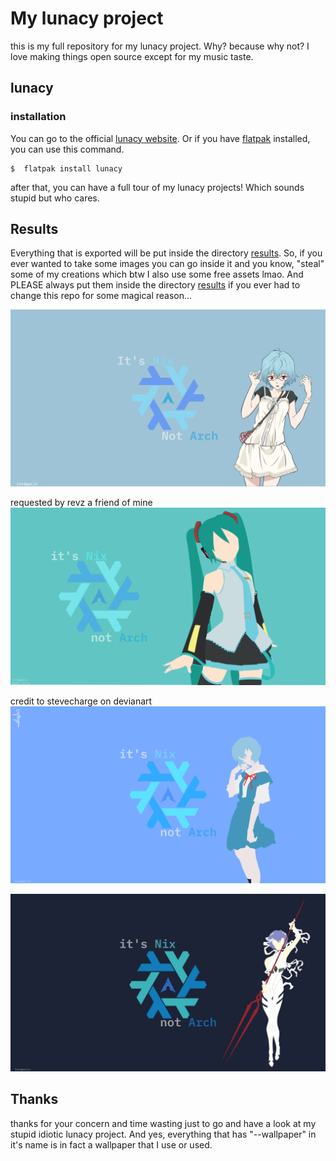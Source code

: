 # My lunacy project

this is my full repository for my lunacy project. Why? because why not? I love making things open source except for my music taste.

## lunacy

### installation

You can go to the official [lunacy website](https://icons8.com/lunacy). Or if you have [flatpak](https://flatpak.org/) installed, you can use this command.
```
$  flatpak install lunacy
```
after that, you can have a full tour of my lunacy projects! Which sounds stupid but who cares.

## Results

Everything that is exported will be put inside the directory [results](https://github.com/berakpaijo/lunacy-projects-of-mine-because-why-not-/tree/main/results). So, if you ever wanted to take some images you can go inside it and you know, "steal" some of my creations which btw I also use some free assets lmao. And PLEASE always put them inside the directory [results](https://github.com/berakpaijo/lunacy-projects-of-mine-because-why-not-/tree/main/results) if you ever had to change this repo for some magical reason...


![image](https://github.com/berakpaijo/lunacy-projects-of-mine-because-why-not-/blob/main/results/cool_bg_final.png)

requested by revz a friend of mine
![image](https://github.com/berakpaijo/lunacy-projects-of-mine-because-why-not-/blob/main/results/the_wallpaper_my_friend_requested.png)

credit to stevecharge on devianart
![image](https://github.com/berakpaijo/lunacy-projects-of-mine-because-why-not-/blob/main/results/credit%20to%20stevecharge%20on%20devianart.png)

![image](https://github.com/berakpaijo/lunacy-projects-of-mine-because-why-not-/blob/main/results/rei%20with%20longinus%20spear.png)

## Thanks

thanks for your concern and time wasting just to go and have a look at my stupid idiotic lunacy project. And yes, everything that has "--wallpaper" in it's name is in fact a wallpaper that I use or used.
